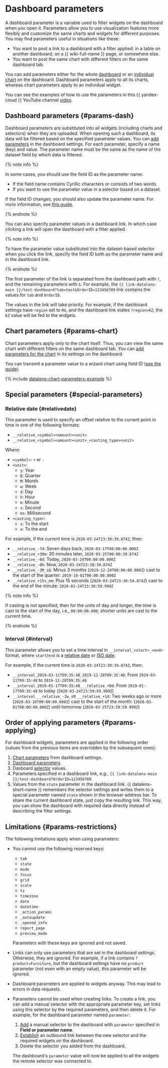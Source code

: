 # Dashboard parameters

A dashboard parameter is a variable used to filter widgets on the dashboard when you open it. Parameters allow you to use visualization features more flexibly and customize the same charts and widgets for different purposes. You may find parameters useful in situations like these:

* You want to post a link to a dashboard with a filter applied: in a table on another dashboard, on a {{ wiki-full-name }} page, or somewhere else.
* You want to post the same chart with different filters on the same dashboard tab.

You can add parameters either for the whole [dashboard](#params-dash) or an [individual chart](#params-chart) on the dashboard. Dashboard parameters apply to all its charts, whereas chart parameters apply to an individual widget.

You can see the examples of how to use the parameters in this {{ yandex-cloud }} YouTube channel [video](https://www.youtube.com/watch?v=fx0BR_RnLNs).

## Dashboard parameters {#params-dash}

Dashboard parameters are substituted into all widgets (including charts and selectors) when they are uploaded. When opening such a dashboard, its data will be filtered based on the specified parameter values. You can [add parameters](../operations/dashboard/add-parameters.md) in the dashboard settings. For each parameter, specify a name (key) and value. The parameter name must be the same as the name of the dataset field by which data is filtered.

{% note info %}

In some cases, you should use the field ID as the parameter name:

* If the field name contains Cyrillic characters or consists of two words.
* If you want to use the parameter value in a selector based on a dataset.

If the field ID changes, you should also update the parameter name. For more information, see [this guide](../operations/chart/add-guid.md).

{% endnote %}

You can also specify parameter values in a dashboard link. In which case clicking a link will open the dashboard with a filter applied.

{% note info %}

To have the parameter value substituted into the dataset-based selector when you click the link, specify the field ID both as the parameter name and in the dashboard link.

{% endnote %}

The first parameter of the link is separated from the dashboard path with `?`, and the remaining parameters with `&`. For example, the `{{ link-datalens-main }}/test-dashboard?tab=test&OrderID=123456789` link contains the values for `tab` and `OrderID`.

The values in the link will take priority. For example, if the dashboard settings have `region` set to `RU`, and the dashboard link states `?region=KZ`, the `KZ` value will be fed to the widgets.


## Chart parameters {#params-chart}

Chart parameters apply only to the chart itself. Thus, you can view the same chart with different filters on the same dashboard tab. You can [add parameters for the chart](../operations/chart/add-parameters.md) in its settings on the dashboard.

You can transmit a parameter value to a wizard chart using field ID ([see the guide](../operations/chart/add-guid.md)).

{% include [datalens-chart-parameters-example](../../_includes/datalens/datalens-chart-parameters-example.md) %}

## Special parameters {#special-parameters}

### Relative date {#relativedate}

This parameter is used to specify an offset relative to the current point in time in one of the following formats:

* `__relative_<symbol><amount><unit>`
* `__relative_<symbol><amount><unit>_<casting_type><unit>`

Where:

* `<symbol>`: `+` or `-`
* `<unit>`:
  * `y`: Year
  * `Q`: Quarter
  * `M`: Month
  * `w`: Week
  * `d`: Day
  * `h`: Hour
  * `m`: Minute
  * `s`: Second
  * `ms`: Millisecond
* `<casting_type>`:
  * `s`: To the start
  * `e`: To the end

For example, if the current time is `2020-03-24T23:30:39.874Z`, then:

* `__relative_-7d`: Seven days back, `2020-03-17T00:00:00.000Z`
* `__relative_+30m`: 30 minutes later, `2020-03-25T00:00:39.874Z`
* `__relative_-0d`: Today, `2020-03-24T00:00:00.000Z`
* `__relative_-0h`: Now, `2020-03-24T23:30:39.874Z`
* `__relative_-3M_sQ`: Minus 3 months (`2019-12-24T00:00:00.000Z`) cast to the start of the quarter: `2019-10-01T00:00:00.000Z`
* `__relative_+15s_em`: Plus 15 seconds (`2020-03-24T23:30:54.874Z`) cast to the end of the minute: `2020-03-24T23:30:59.999Z`

{% note info %}

If casting is not specified, then for the units of day and longer, the time is cast to the start of the day, i.e., `00:00:00.000`; shorter units are cast to the current time.

{% endnote %}

### Interval {#interval}

This parameter allows you to set a time interval in `__interval_<start>_<end>` format, where `start`/`end` is a [relative date](#relativedate) or [ISO date](https://ru.wikipedia.org/wiki/ISO_8601).

For example, if the current time is `2020-03-24T23:30:39.874Z`, then:

* `__interval_2019-03-11T09:35:48_2019-12-28T09:35:48`: From `2019-03-11T09:35:48` to `2019-12-28T09:35:48`
* `__interval_2019-01-17T09:35:48___relative_+0d`: From `2019-01-17T09:35:48` to today (`2020-03-24T23:59:59.999Z`)
* `__interval___relative_-2w_sM___relative_+1d`: Two weeks ago or more (`2020-03-10T00:00:00.000Z`) cast to the start of the month: (`2020-03-01T00:00:00.000Z`) until tomorrow (`2020-03-25T23:59:59.999Z`)

## Order of applying parameters {#params-applying}

For dashboard widgets, parameters are applied in the following order (values from the previous items are overridden by the subsequent ones):

1. [Chart parameters](#params-chart) from dashboard settings.
1. [Dashboard parameters](#params-dash).
1. Dasboard [selector](./selector.md) values.
1. Parameters specified in a dashboard link, e.g., `{{ link-datalens-main }}/test-dashboard?OrderID=123456789`.
1. Values from the `state` parameter in the dashboard link. {{ datalens-short-name }} remembers the selector settings and writes them to a special parameter named `state` shown in the browser address bar. To share the current dashboard state, just copy the resulting link. This way, you can show the dashboard with required data directly instead of describing the filter settings.

## Limitations {#params-restrictions}

The following limitations apply when using parameters:

* You cannot use the following reserved keys:

  * `tab`
  * `state`
  * `mode`
  * `focus`
  * `grid`
  * `scale`
  * `tz`
  * `timezone`
  * `date`
  * `datetime`
  * `_action_params`
  * `_autoupdate`
  * `_opened_info`
  * `report_page`
  * `preview_mode`

  Parameters with these keys are ignored and not saved.

* Links can only use parameters that are set in the dashboard settings. Otherwise, they are ignored. For example, if a link contains `?product=Furniture`, but the dashboard settings have no `product` parameter (not even with an empty value), this parameter will be ignored.
* Dashboard parameters are applied to widgets anyway. This may lead to errors in data requests.
* Parameters cannot be used when creating links. To create a link, you can add a manual selector with the appropriate parameter key, set links using this selector by the required parameters, and then delete it. For example, for the dashboard parameter named `parameter`:

  1. [Add](../operations/dashboard/add-selector.md) a manual selector to the dashboard with `parameter` specified in **Field or parameter name**.
  1. [Establish](../operations/dashboard/create-alias.md) an outbound link between the new selector and the required widgets on the dashboard.
  1. Delete the selector you added from the dashboard.

  The dashboard's `parameter` value will now be applied to all the widgets the remote selector was connected to.
  

